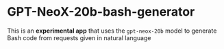 # GPT-NeoX-20b-bash-generator

This is an **experimental app** that uses the `gpt-neox-20b` model to generate Bash code from requests given in natural language

